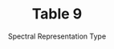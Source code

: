 ---
title: Table 9
subtitle: Spectral Representation Type
layout: default
parent: Section 2
grand_parent: NCEP Office Note 388-Grib1 
nav_order: 4
---